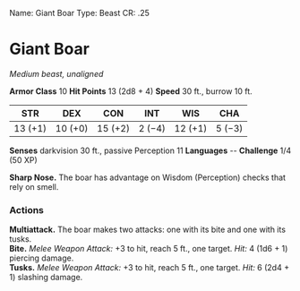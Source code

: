 Name: Giant Boar
Type: Beast
CR: .25

# Giant Boar
_Medium beast, unaligned_

**Armor Class** 10
**Hit Points** 13 (2d8 + 4)
**Speed** 30 ft., burrow 10 ft.

| STR     | DEX     | CON     | INT     | WIS     | CHA     |
|---------|---------|---------|---------|---------|---------|
| 13 (+1) | 10 (+0) | 15 (+2) | 2 (−4)  | 12 (+1) | 5 (−3)  |  

**Senses** darkvision 30 ft., passive Perception 11
**Languages** --
**Challenge** 1/4 (50 XP)

**Sharp Nose.** The boar has advantage on Wisdom (Perception) checks that rely on smell. 

### Actions 
**Multiattack.** The boar makes two attacks: one with its bite and one with its tusks.    
**Bite.** _Melee Weapon Attack:_ +3 to hit, reach 5 ft., one target. _Hit:_ 4 (1d6 + 1) piercing damage.    
**Tusks.** _Melee Weapon Attack:_ +3 to hit, reach 5 ft., one target. _Hit:_ 6 (2d4 + 1) slashing damage.